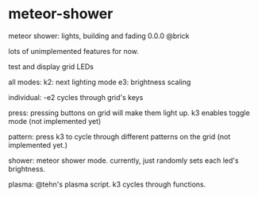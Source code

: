 # meteor-shower

meteor shower: lights, 
        building and fading
0.0.0 @brick

lots of unimplemented
features for now.


test and display grid LEDs

all modes:
k2: next lighting mode
e3: brightness scaling

individual: 
-e2 cycles through grid's keys

press: 
pressing buttons on grid will 
make them light up. 
k3 enables toggle mode
(not implemented yet)

pattern:
press k3 to cycle through 
different patterns on the grid
(not implemented yet.)

shower:
meteor shower mode. 
currently, just randomly sets 
each led's brightness. 

plasma:
@tehn's plasma script. 
k3 cycles through functions.